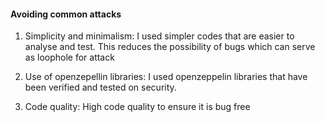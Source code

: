 #### Avoiding common attacks

1. Simplicity and minimalism: I used simpler codes that are easier to analyse and test. This reduces the possibility of bugs which can serve as loophole for attack

2. Use of openzepellin libraries: I used openzeppelin libraries that have been verified and tested on security.

3. Code quality: High code quality to ensure it is bug free
